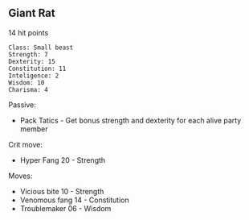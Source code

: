## Giant Rat

14 hit points


	Class: Small beast
	Strength: 7
	Dexterity: 15
	Constitution: 11
	Inteligence: 2
	Wisdom: 10
	Charisma: 4	

Passive:
* Pack Tatics    -  Get bonus strength and dexterity for each alive party member 

Crit move:
* Hyper Fang          20 - Strength

Moves:
* Vicious bite          10   - Strength
* Venomous fang   14   - Constitution
* Troublemaker       06  - Wisdom